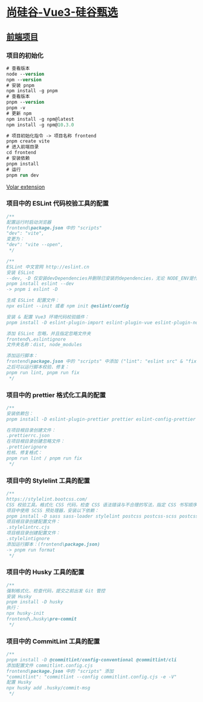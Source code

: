 # [尚硅谷-Vue3-硅谷甄选](https://www.youtube.com/playlist?list=PLmOn9nNkQxJECrx-JlaaJaC2gthMP7B7r)

## [前端项目](https://gitee.com/jch1011/vue3_admin_template-bj1)

### 项目的初始化

```ps
# 查看版本
node --version
npm --version
# 安装 pnpm
npm install -g pnpm
# 查看版本
pnpm --version
pnpm -v
# 更新 npm
npm install -g npm@latest
npm install -g npm@10.3.0

# 项目初始化指令 -> 项目名称 frontend
pnpm create vite
# 进入前端目录
cd frontend
# 安装依赖
pnpm install
# 运行
pnpm run dev
```

[Volar extension](https://marketplace.visualstudio.com/items?itemName=Vue.volar)

### 项目中的 ESLint 代码校验工具的配置

```csharp
/**
配置运行时启动浏览器
frontend\package.json 中的 "scripts"
"dev": "vite",
变更为：
"dev": "vite --open",
 */

/**
ESLint 中文官网 http://eslint.cn
安装 ESLint
--dev, -D 仅安装devDependencies并删除已安装的dependencies，无论 NODE_ENV是什么
pnpm install eslint --dev
-> pnpm i eslint -D

生成 ESLint 配置文件：
npx eslint --init 或者 npm init @eslint/config

安装 & 配置 Vue3 环境代码校验插件：
pnpm install -D eslint-plugin-import eslint-plugin-vue eslint-plugin-node eslint-plugin-prettier eslint-config-prettier @babel/eslint-parser

添加 ESLint 忽略，并且指定忽略文件夹
frontend\.eslintignore
文件夹名称：dist, node_modules

添加运行脚本：
frontend\package.json 中的 "scripts" 中添加 ("lint": "eslint src" & "fix": "eslint src --fix")
之后可以运行脚本校验、修复：
pnpm run lint, pnpm run fix
 */
```

### 项目中的 prettier 格式化工具的配置

```csharp
/**
安装依赖包：
pnpm install -D eslint-plugin-prettier prettier eslint-config-prettier

在项目根目录创建文件：
.prettierrc.json
在项目根目录创建忽略文件：
.prettierignore
检核、修复格式：
pnpm run lint / pnpm run fix
 */
```

### 项目中的 Stylelint 工具的配置

```csharp
/**
https://stylelint.bootcss.com/
CSS 校验工具。格式化 CSS 代码，检查 CSS 语法错误与不合理的写法，指定 CSS 书写顺序...
项目中使用 SCSS 预处理器，安装以下依赖：
pnpm install -D sass sass-loader stylelint postcss postcss-scss postcss-html stylelint-config-prettier stylelint-config-recess-order stylelint-config-recommended-scss stylelint-config-standard stylelint-config-standard-vue stylelint-scss stylelint-order stylelint-config-standard-scss
项目根目录创建配置文件：
.stylelintrc.cjs
项目根目录创建配置文件：
.stylelintignore
添加运行脚本：(frontend\package.json)
-> pnpm run format
 */
```

### 项目中的 Husky 工具的配置

```csharp
/**
强制格式化、检查代码，提交之前出发 Git 管控
安装 Husky
pnpm install -D husky
执行：
npx husky-init
frontend\.husky\pre-commit
 */
```

### 项目中的 CommitLint 工具的配置

```csharp
/**
pnpm install -D @commitlint/config-conventional @commitlint/cli
添加配置文件 commitlint.config.cjs
frontend\package.json 中的 "scripts" 添加
"commitlint": "commitlint --config commitlint.config.cjs -e -V"
配置 Husky
npx husky add .husky/commit-msg
 */
```
